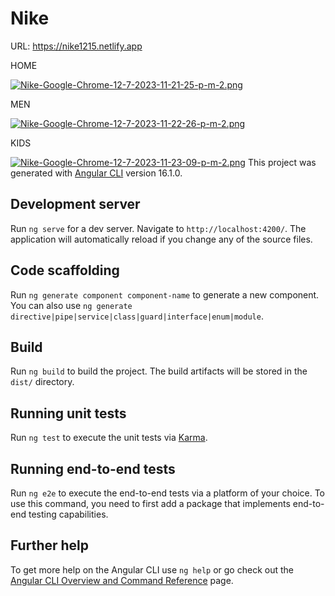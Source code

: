 # Nike

URL: https://nike1215.netlify.app

HOME

[![Nike-Google-Chrome-12-7-2023-11-21-25-p-m-2.png](https://i.postimg.cc/xdsg1x2X/Nike-Google-Chrome-12-7-2023-11-21-25-p-m-2.png)](https://postimg.cc/v1V5PvDy)


MEN

[![Nike-Google-Chrome-12-7-2023-11-22-26-p-m-2.png](https://i.postimg.cc/Ls4NRdrd/Nike-Google-Chrome-12-7-2023-11-22-26-p-m-2.png)](https://postimg.cc/18TpcdmM)

KIDS

[![Nike-Google-Chrome-12-7-2023-11-23-09-p-m-2.png](https://i.postimg.cc/x88RmK96/Nike-Google-Chrome-12-7-2023-11-23-09-p-m-2.png)](https://postimg.cc/N2hmq29X)
This project was generated with [Angular CLI](https://github.com/angular/angular-cli) version 16.1.0.

## Development server

Run `ng serve` for a dev server. Navigate to `http://localhost:4200/`. The application will automatically reload if you change any of the source files.

## Code scaffolding

Run `ng generate component component-name` to generate a new component. You can also use `ng generate directive|pipe|service|class|guard|interface|enum|module`.

## Build

Run `ng build` to build the project. The build artifacts will be stored in the `dist/` directory.

## Running unit tests

Run `ng test` to execute the unit tests via [Karma](https://karma-runner.github.io).

## Running end-to-end tests

Run `ng e2e` to execute the end-to-end tests via a platform of your choice. To use this command, you need to first add a package that implements end-to-end testing capabilities.

## Further help

To get more help on the Angular CLI use `ng help` or go check out the [Angular CLI Overview and Command Reference](https://angular.io/cli) page.
